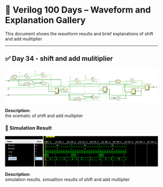 
# 📘 Verilog 100 Days – Waveform and Explanation Gallery

This document shows the waveform results and brief explanations of   shift and add mulitiplier

---

## ✅ Day 34 -  shift and add mulitiplier

 

![dedocder](./images/shift_schematic.png)

**Description:**  
  the scematic of  shift and add multiplier

 
### 🔬 Simulation Result

![Simulation Waveform](./images/shift_sim.png)

**Description:**  
simulation results.
simualtion results of shift and add multiplier

 
